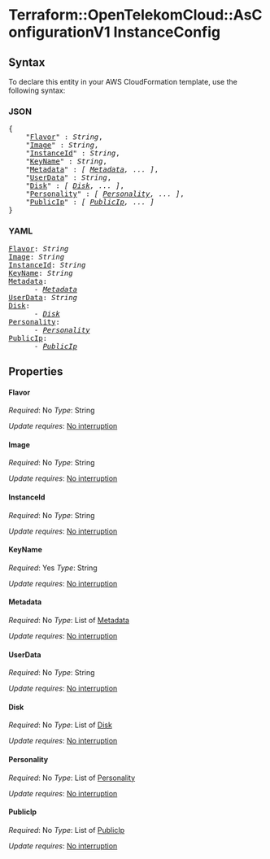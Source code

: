 # Terraform::OpenTelekomCloud::AsConfigurationV1 InstanceConfig

## Syntax

To declare this entity in your AWS CloudFormation template, use the following syntax:

### JSON

<pre>
{
    "<a href="#flavor" title="Flavor">Flavor</a>" : <i>String</i>,
    "<a href="#image" title="Image">Image</a>" : <i>String</i>,
    "<a href="#instanceid" title="InstanceId">InstanceId</a>" : <i>String</i>,
    "<a href="#keyname" title="KeyName">KeyName</a>" : <i>String</i>,
    "<a href="#metadata" title="Metadata">Metadata</a>" : <i>[ <a href="instanceconfig-metadata.md">Metadata</a>, ... ]</i>,
    "<a href="#userdata" title="UserData">UserData</a>" : <i>String</i>,
    "<a href="#disk" title="Disk">Disk</a>" : <i>[ <a href="instanceconfig-disk.md">Disk</a>, ... ]</i>,
    "<a href="#personality" title="Personality">Personality</a>" : <i>[ <a href="instanceconfig-personality.md">Personality</a>, ... ]</i>,
    "<a href="#publicip" title="PublicIp">PublicIp</a>" : <i>[ <a href="instanceconfig-publicip.md">PublicIp</a>, ... ]</i>
}
</pre>

### YAML

<pre>
<a href="#flavor" title="Flavor">Flavor</a>: <i>String</i>
<a href="#image" title="Image">Image</a>: <i>String</i>
<a href="#instanceid" title="InstanceId">InstanceId</a>: <i>String</i>
<a href="#keyname" title="KeyName">KeyName</a>: <i>String</i>
<a href="#metadata" title="Metadata">Metadata</a>: <i>
      - <a href="instanceconfig-metadata.md">Metadata</a></i>
<a href="#userdata" title="UserData">UserData</a>: <i>String</i>
<a href="#disk" title="Disk">Disk</a>: <i>
      - <a href="instanceconfig-disk.md">Disk</a></i>
<a href="#personality" title="Personality">Personality</a>: <i>
      - <a href="instanceconfig-personality.md">Personality</a></i>
<a href="#publicip" title="PublicIp">PublicIp</a>: <i>
      - <a href="instanceconfig-publicip.md">PublicIp</a></i>
</pre>

## Properties

#### Flavor

_Required_: No
_Type_: String

_Update requires_: [No interruption](https://docs.aws.amazon.com/AWSCloudFormation/latest/UserGuide/using-cfn-updating-stacks-update-behaviors.html#update-no-interrupt)

#### Image

_Required_: No
_Type_: String

_Update requires_: [No interruption](https://docs.aws.amazon.com/AWSCloudFormation/latest/UserGuide/using-cfn-updating-stacks-update-behaviors.html#update-no-interrupt)

#### InstanceId

_Required_: No
_Type_: String

_Update requires_: [No interruption](https://docs.aws.amazon.com/AWSCloudFormation/latest/UserGuide/using-cfn-updating-stacks-update-behaviors.html#update-no-interrupt)

#### KeyName

_Required_: Yes
_Type_: String

_Update requires_: [No interruption](https://docs.aws.amazon.com/AWSCloudFormation/latest/UserGuide/using-cfn-updating-stacks-update-behaviors.html#update-no-interrupt)

#### Metadata

_Required_: No
_Type_: List of <a href="instanceconfig-metadata.md">Metadata</a>

_Update requires_: [No interruption](https://docs.aws.amazon.com/AWSCloudFormation/latest/UserGuide/using-cfn-updating-stacks-update-behaviors.html#update-no-interrupt)

#### UserData

_Required_: No
_Type_: String

_Update requires_: [No interruption](https://docs.aws.amazon.com/AWSCloudFormation/latest/UserGuide/using-cfn-updating-stacks-update-behaviors.html#update-no-interrupt)

#### Disk

_Required_: No
_Type_: List of <a href="instanceconfig-disk.md">Disk</a>

_Update requires_: [No interruption](https://docs.aws.amazon.com/AWSCloudFormation/latest/UserGuide/using-cfn-updating-stacks-update-behaviors.html#update-no-interrupt)

#### Personality

_Required_: No
_Type_: List of <a href="instanceconfig-personality.md">Personality</a>

_Update requires_: [No interruption](https://docs.aws.amazon.com/AWSCloudFormation/latest/UserGuide/using-cfn-updating-stacks-update-behaviors.html#update-no-interrupt)

#### PublicIp

_Required_: No
_Type_: List of <a href="instanceconfig-publicip.md">PublicIp</a>

_Update requires_: [No interruption](https://docs.aws.amazon.com/AWSCloudFormation/latest/UserGuide/using-cfn-updating-stacks-update-behaviors.html#update-no-interrupt)

